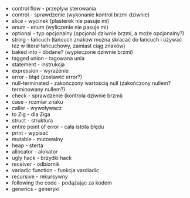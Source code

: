 - control flow - przepływ sterowania
- control - sprawdzenie (wykonanie kontrol brzmi dziwnie)
- slice - wycinek (plasterek nie pasuje mi)
- enum - enum (wyliczenie nie pasuje mi)
- optional - typ opcjonalny (opcjonal dziwnie brzmi, a może opcjonalny?)
- string - łańcuch (łańcuch znaków można skracać do łańcuch i używać też w literał łańcuchowy, zamiast ciąg znaków)
- baked into - dodane? (wypieczone dziwnie brzmi)
- tagged union - tagowana unia
- statement - instrukcja
- expression - wyrażenie
- error - błąd (zostawić error?)
- null-terminated - zakończony wartością null (zakończony nullem? terminowany nullem?)
- check - sprawdzenie (kontrola dziwnie brzmi)
- case - rozmiar znaku
- caller - wywoływacz
- to Zig - dla Ziga
- struct - struktura
- entire point of error - cała istota błędu
- print - wypisać
- mutable - mutowalny
- heap - sterta
- allocator - alokator
- ugly hack - brzydki hack
- receiver - odbiornik
- variadic function - funkcja vardiadic
- recursive - rekursywny
- following the code - podążając za kodem
- generics - generyki
